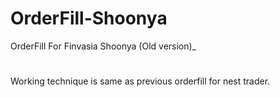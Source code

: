 # OrderFill-Shoonya
OrderFill For Finvasia Shoonya (Old version)_ 
#
Working technique is same as previous orderfill for nest trader.

